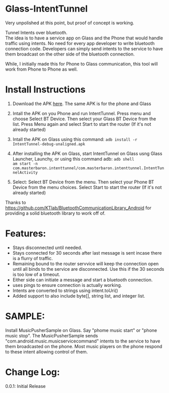 Glass-IntentTunnel
==================

Very unpolished at this point, but proof of concept is working.


Tunnel Intents over bluetooth.  
The idea is to have a service app on Glass and the Phone that would handle traffic using intents.  No need for every app developer to write bluetooth connection code.   Developers can simply send intents to the service to have them broadcast on the other side of the bluetooth connection. 

While, I initially made this for Phone to Glass communication, this tool will work from Phone to Phone as well.

Install Instructions
===================

1. Download the APK [here](https://github.com/TheMasterBaron/Glass-IntentTunnel/releases).  The same APK is for the phone and Glass

2. Intall the APK on you Phone and run IntentTunnel.  Press menu and choose Select BT Device.  Then select your Glass BT Device from the list.  Press Menu again and select Start to start the router (If it's not already started)

3. Intall the APK on Glass using this command:
<code>adb install -r IntentTunnel-debug-unaligned.apk</code>

4. After installing the APK on Glass, start IntentTunnel on Glass usng Glass Launcher, Launchy, or using this command adb:
<code>adb shell am start -n com.masterbaron.intenttunnel/com.masterbaron.intenttunnel.IntentTunnelActivity</code>

5. Select: Select BT Device from the menu.  Then select your Phone BT Device from the menu choices.  Select Start to start the router (If it's not already started)

Thanks to https://github.com/KTlab/BluetoothCommunicationLibrary_Android for providing a solid bluetooth library to work off of.


Features:
=========
* Stays disconnected until needed.
* Stays connected for 30 seconds after last message is sent incase there is a flurry of traffic.
* Remaining bound to the router servvice will keep the connection open until all binds to the service are disconnected.  Use this if the 30 seconds is too low of a timeout.
* Either side can initiate a message and start a bluetooth connection.
* uses pings to ensure connection is actually working.
* Intents are converted to strings using intent.toUri() 
* Added support to also include byte[], string list, and integer list.


SAMPLE:
=======
Install MusicPusherSample on Glass.  Say "phome music start" or "phone music stop".
The MusicPusherSample sends "com.android.music.musicservicecommand" intents to the service to have them broadcasted on the phone.  Most music players on the phone respond to these intent allowing control of them.


Change Log:
===========
0.0.1: Initial Release
